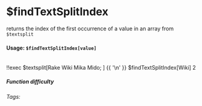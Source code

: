 # $findTextSplitIndex
returns the index of the first occurrence of a value in an array from `$textsplit`

#### Usage: `$findTextSplitIndex[value]`
<br/>
<discord-messages>
	<discord-message :bot="false" role-color="#ffcc9a" author="Member">
		!!exec $textsplit[Rake Wiki Mika Mido; ] {{ '\n' }} $findTextSplitIndex[Wiki]
	</discord-message>
	<discord-message :bot="true" role-color="#0099ff" author="Custom Command" avatar="https://media.discordapp.net/avatars/725721249652670555/781224f90c3b841ba5b40678e032f74a.webp">
		2
	</discord-message>
</discord-messages>

##### Function difficulty <Badge type="tip" text="Easy" vertical="middle" /> 
###### Tags: <Badge type="tip" text="search" vertical="middle" /> <Badge type="tip" text="textsplit" vertical="middle" /> <Badge type="tip" text="array" vertical="middle" /> <Badge type="find" text="textsplit" vertical="middle" /> <Badge type="tip" text="index" vertical="middle" />